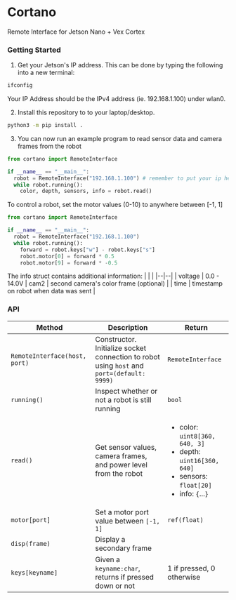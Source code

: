 # Cortano
Remote Interface for Jetson Nano + Vex Cortex

### Getting Started
1. Get your Jetson's IP address. This can be done by typing the following into a new terminal:

```bash
ifconfig
```

Your IP Address should be the IPv4 address (ie. 192.168.1.100) under wlan0.

2. Install this repository to to your laptop/desktop.

```bash
python3 -m pip install .
```

3. You can now run an example program to read sensor data and camera frames from the robot

```python
from cortano import RemoteInterface

if __name__ == "__main__":
  robot = RemoteInterface("192.168.1.100") # remember to put your ip here
  while robot.running():
    color, depth, sensors, info = robot.read()
```

To control a robot, set the motor values (0-10) to anywhere between [-1, 1]

```python
from cortano import RemoteInterface

if __name__ == "__main__":
  robot = RemoteInterface("192.168.1.100")
  while robot.running():
    forward = robot.keys["w"] - robot.keys["s"]
    robot.motor[0] = forward * 0.5
    robot.motor[9] = forward * -0.5
```

The info struct contains additional information:
|  |  |
|--|--|
| voltage | 0.0 - 14.0V
| cam2 | second camera's color frame (optional) |
| time | timestamp on robot when data was sent |

### API

| Method | Description | Return |
|-|-|-|
| `RemoteInterface(host, port)` | Constructor. Initialize socket connection to robot using `host` and `port=(default: 9999)` | `RemoteInterface` |
| `running()` | Inspect whether or not a robot is still running | `bool` |
| `read()` | Get sensor values, camera frames, and power level from the robot | <ul><li>color: `uint8[360, 640, 3]`</li><li>depth: `uint16[360, 640]`</li><li>sensors: `float[20]`</li><li>info: `{`...`}`</li></ul> |
| `motor[port]` | Set a motor port value between `[-1, 1]` | `ref(float)` |
| `disp(frame)` | Display a secondary frame |  |
| `keys[keyname]` | Given a `keyname:char`, returns if pressed down or not | 1 if pressed, 0 otherwise |